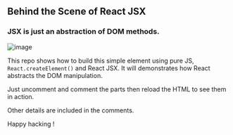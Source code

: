 ## Behind the Scene of React JSX

### JSX is just an abstraction of DOM methods. 

![image](https://user-images.githubusercontent.com/74446624/154826937-d7440312-1a53-43b4-9959-60db9274ab0b.png)

This repo shows how to build this simple element using pure JS, ```React.createElement()``` and React JSX. It will demonstrates how React abstracts the DOM manipulation. 

Just uncomment and comment the parts then reload the HTML to see them in action.

Other details are included in the comments.

Happy hacking !


